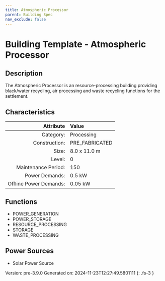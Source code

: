```yaml
---
title: Atmospheric Processor
parent: Building Spec
nav_exclude: false
---
```

# Building Template - Atmospheric Processor

## Description
The Atmospheric Processor is an resource-processing building providing black/water recycling, air processing and waste recycling functions for the settlement.

## Characteristics

| Attribute      | Value |
|--------:|:------|
|Category:|Processing|
|Construction:|PRE_FABRICATED|
|Size:|8.0 x 11.0 m|
|Level:|0|
|Maintenance Period:|150|
|Power Demands:|0.5 kW|
|Offline Power Demands:|0.05 kW|


## Functions
      
- POWER_GENERATION
- POWER_STORAGE
- RESOURCE_PROCESSING
- STORAGE
- WASTE_PROCESSING


## Power Sources
      
- Solar Power Source


Version: pre-3.9.0 Generated on: 2024-11-23T12:27:49.5801111
{: .fs-3 }